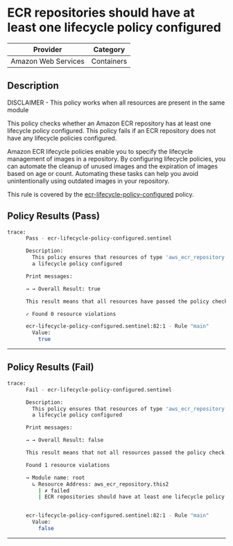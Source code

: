 # ECR repositories should have at least one lifecycle policy configured

| Provider            | Category     |
|---------------------|--------------|
| Amazon Web Services | Containers   |

## Description

DISCLAIMER - This policy works when all resources are present in the same module

This policy checks whether an Amazon ECR repository has at least one lifecycle policy configured. This policy fails if an ECR repository does not have any lifecycle policies configured.

Amazon ECR lifecycle policies enable you to specify the lifecycle management of images in a repository. By configuring lifecycle policies, you can automate the cleanup of unused images and the expiration of images based on age or count. Automating these tasks can help you avoid unintentionally using outdated images in your repository.

This rule is covered by the [ecr-lifecycle-policy-configured](https://github.com/hashicorp/policy-library-NIST-Policy-Set-for-AWS-Terraform/blob/main/policies/ecr/ecr-lifecycle-policy-configured.sentinel) policy.

## Policy Results (Pass)
```bash
trace:
      Pass - ecr-lifecycle-policy-configured.sentinel

      Description:
        This policy ensures that resources of type 'aws_ecr_repository' have
        a lifecycle policy configured

      Print messages:

      → → Overall Result: true

      This result means that all resources have passed the policy check for the policy ecr-lifecycle-policy-configured.

      ✓ Found 0 resource violations

      ecr-lifecycle-policy-configured.sentinel:82:1 - Rule "main"
        Value:
          true
```

---

## Policy Results (Fail)
```bash
trace:
      Fail - ecr-lifecycle-policy-configured.sentinel

      Description:
        This policy ensures that resources of type 'aws_ecr_repository' have
        a lifecycle policy configured

      Print messages:

      → → Overall Result: false

      This result means that not all resources passed the policy check and the protected behavior is not allowed for the policy ecr-lifecycle-policy-configured.

      Found 1 resource violations

      → Module name: root
        ↳ Resource Address: aws_ecr_repository.this2
          | ✗ failed
          | ECR repositories should have at least one lifecycle policy configured. Refer to https://docs.aws.amazon.com/securityhub/latest/userguide/ecr-controls.html#ecr-3 for more details.


      ecr-lifecycle-policy-configured.sentinel:82:1 - Rule "main"
        Value:
          false
```

---